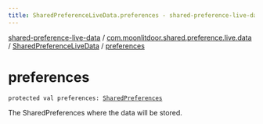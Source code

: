 ```yaml
---
title: SharedPreferenceLiveData.preferences - shared-preference-live-data
---
```


[shared-preference-live-data](../../index.html) / [com.moonlitdoor.shared.preference.live.data](../index.html) / [SharedPreferenceLiveData](index.html) / [preferences](./preferences.html)

# preferences

`protected val preferences: `[`SharedPreferences`](https://developer.android.com/reference/android/content/SharedPreferences.html)

The SharedPreferences where the data will be stored.

